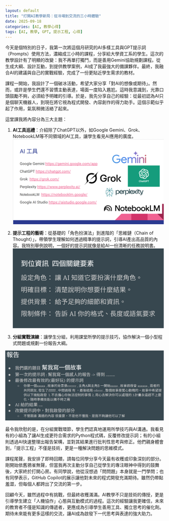 ```yaml
---
layout: default
title: "打開AI教學新局：從冷場到交流的三小時體驗"
date: 2025-09-18
categories: [AI, 教學心得]
tags: [AI, 教學, GPT, 提示工程, 心得]
---
```


今天是個特別的日子，我第一次將這個月研究的AI多樣工具與GPT提示詞（Prompts）使用方法，濃縮成三小時的課程，分享給大學資工系的學生。這次的教學設計有了明顯的改變：我不再單打獨鬥，而是善用Gemini協助規劃課程。從生成大綱、設計互動，到提供教學案例，AI成了我最強大的備課夥伴。最終，我融合AI的建議與自己的實戰經驗，完成了一份更貼近學生需求的教材。

課程一開始，我設計了一個破冰活動，希望大家分享「對AI的想像或期待」。然而，或許是學生們還不習慣主動表達，場面一度陷入尷尬。這時我意識到，光靠口頭鼓勵不夠，必須給予明確的引導。於是，我先分享自己的經驗：從最初認為AI只是個聊天機器人，到現在將它視為程式開發、內容創作的得力助手。這個示範似乎起了作用，氣氛稍微活絡了起來。

這堂課我將內容分為三大主題：
1.  **AI工具巡禮**：介紹除了ChatGPT以外，如Google Gemini、Grok、NotebookLM等不同領域的AI工具，讓學生看見AI應用的廣度。
![AI 工具](/assets/image/posts/2025-09-18-ai-teaching-reflection/image.png)

2.  **提示工程的藝術**：從基礎的「角色扮演法」到進階的「思維鏈（Chain of Thought）」，帶領學生理解如何透過精準的提示詞，引導AI產出高品質的內容。我特別舉例說明，一個好的提示詞就像是給AI一份清晰的任務說明書。
![提示工程的藝術](/assets/image/posts/2025-09-18-ai-teaching-reflection/image-2.png)
3.  **分組實戰演練**：讓學生分組，利用課堂所學的提示技巧，協作解決一個小型程式問題或規劃一份報告大綱。

![分組實戰演練](/assets/image/posts/2025-09-18-ai-teaching-reflection/image-1.png)

最令我欣慰的是，在分組實戰環節，學生們認真地運用所學技巧與AI溝通。我看見有的小組為了讓AI生成更符合需求的Python程式碼，反覆修改提示詞；有的小組則透過AI快速整理出報告架構，並對其結果進行批判性思考與修正。他們親身體會到，「提示工程」不僅是技術，更是一種解決問題的思維模式。

課程尾聲，我安排了即時回饋，請每位同學分享今天最有收穫或印象深刻的部分。剛開始依舊鴉雀無聲，但當我再次主動分享自己從學生的專注眼神中得到的鼓舞後，大家終於打開心房。有同學說，他從沒想過「問問題」本身就是一門學問；也有同學表示，GitHub Copilot的展示讓他對未來的程式開發充滿期待。雖然仍帶點羞澀，但每個人都跨出了交流的第一步。

回顧今天，雖然過程中有挑戰，但最終收穫滿滿。AI教學不只是技術的傳授，更是引導學生建立「人機協作」心態與互動模式的過程。這次的經驗讓我更確信，未來的教育者不僅是知識的傳遞者，更應成為引導學生善用工具、獨立思考的催化劑。期待未來能有更多這樣的交流，讓AI成為啟發下一代思考與表達的強大助力。